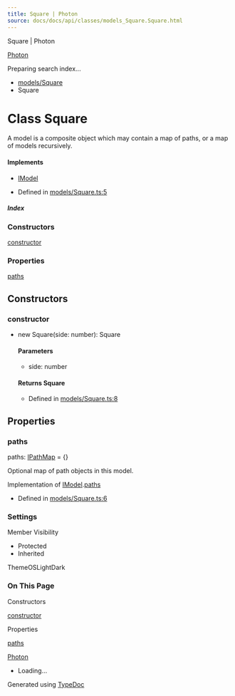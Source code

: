 ```yaml
---
title: Square | Photon
source: docs/docs/api/classes/models_Square.Square.html
---
```


Square | Photon

[Photon](../index.md)




Preparing search index...

* [models/Square](../modules/models_Square.md)
* Square

# Class Square

A model is a composite object which may contain a map of paths, or a map of models recursively.

#### Implements

* [IModel](../interfaces/core_schema.IModel.md)

* Defined in [models/Square.ts:5](https://github.com/mwhite454/photon/blob/main/packages/photon/src/models/Square.ts#L5)

##### Index

### Constructors

[constructor](#constructor)

### Properties

[paths](#paths)

## Constructors

### constructor

* new Square(side: number): Square

  #### Parameters

  + side: number

  #### Returns Square

  + Defined in [models/Square.ts:8](https://github.com/mwhite454/photon/blob/main/packages/photon/src/models/Square.ts#L8)

## Properties

### paths

paths: [IPathMap](../interfaces/core_schema.IPathMap.md) = {}

Optional map of path objects in this model.

Implementation of [IModel](../interfaces/core_schema.IModel.md).[paths](../interfaces/core_schema.IModel.md#paths)

* Defined in [models/Square.ts:6](https://github.com/mwhite454/photon/blob/main/packages/photon/src/models/Square.ts#L6)

### Settings

Member Visibility

* Protected
* Inherited

ThemeOSLightDark

### On This Page

Constructors

[constructor](#constructor)

Properties

[paths](#paths)

[Photon](../index.md)

* Loading...

Generated using [TypeDoc](https://typedoc.org/)
